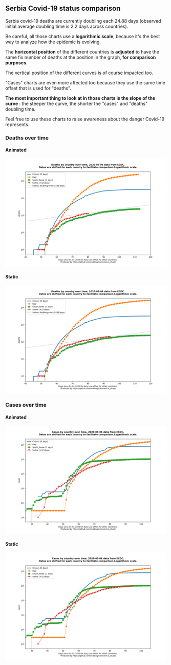 ## Serbia Covid-19 status comparison 

Serbia covid-19 deaths are currently doubling each 24.88 days (observed initial average doubling time is 2.2 days across countries).



Be careful, all those charts use a **logarithmic scale**, because it's the best way to analyze how the epidemic is evolving.
 
The **horizontal position** of the different countries is **adjusted** to have the same fix number of deaths at the position in the graph, **for comparison purposes**.

The vertical position of the different curves is of course impacted too.

"Cases" charts are even more affected too because they use the same time offset that is used for "deaths".

**The most important thing to look at in those charts is the slope of the curve** : the steeper the curve, the shorter the "cases" and "deaths" doubling time.

Feel free to use these charts to raise awareness about the danger Covid-19 represents. 


 
### Deaths over time
 
#### Animated
![Serbia covid-19 deaths animated chart](https://raw.githubusercontent.com/madlag/coronavirus_study/master/notebooks/graphs/2020-05-06/countries/Serbia/2020-05-06_Serbia_deaths.gif "Serbia covid-19 deaths animated chart")   
 
#### Static
![Serbia covid-19 deaths static chart](https://raw.githubusercontent.com/madlag/coronavirus_study/master/notebooks/graphs/2020-05-06/countries/Serbia/2020-05-06_Serbia_deaths.png "Serbia covid-19 deaths static chart")   

 
### Cases over time
 
#### Animated
![Serbia covid-19 cases animated chart](https://raw.githubusercontent.com/madlag/coronavirus_study/master/notebooks/graphs/2020-05-06/countries/Serbia/2020-05-06_Serbia_cases.gif "Serbia covid-19 cases animated chart")   
 
#### Static
![Serbia covid-19 cases static chart](https://raw.githubusercontent.com/madlag/coronavirus_study/master/notebooks/graphs/2020-05-06/countries/Serbia/2020-05-06_Serbia_cases.png "Serbia covid-19 cases static chart")   


